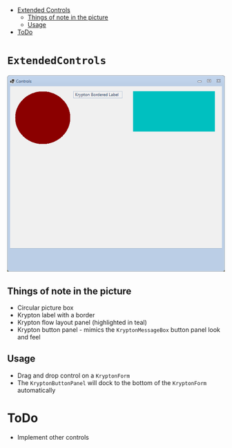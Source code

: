 ﻿<!-- Start Document Outline -->

* [Extended Controls](#ExtendedControls)
	* [Things of note in the picture](#things-of-note-in-the-picture)
	* [Usage](#usage)
* [ToDo](#todo)

<!-- End Document Outline -->

# `ExtendedControls`
![](Controls.png)

## Things of note in the picture
- Circular picture box
- Krypton label with a border
- Krypton flow layout panel (highlighted in teal)
- Krypton button panel - mimics the `KryptonMessageBox` button panel look and feel

## Usage
- Drag and drop control on a `KryptonForm`
- The `KryptonButtonPanel` will dock to the bottom of the `KryptonForm` automatically

# ToDo
- Implement other controls